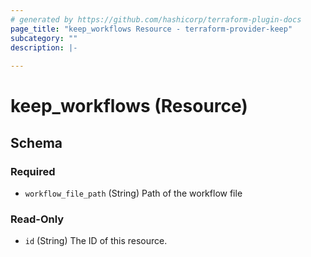 ```yaml
---
# generated by https://github.com/hashicorp/terraform-plugin-docs
page_title: "keep_workflows Resource - terraform-provider-keep"
subcategory: ""
description: |-
  
---
```


# keep_workflows (Resource)





<!-- schema generated by tfplugindocs -->
## Schema

### Required

- `workflow_file_path` (String) Path of the workflow file

### Read-Only

- `id` (String) The ID of this resource.
